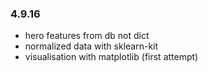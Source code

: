 ### 4.9.16

* hero features from db not dict
* normalized data with sklearn-kit
* visualisation with matplotlib (first attempt)
